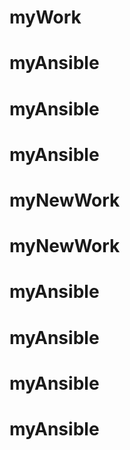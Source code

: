 # myWork
# myAnsible
# myAnsible
# myAnsible
# myNewWork
# myNewWork
# myAnsible
# myAnsible
# myAnsible
# myAnsible
